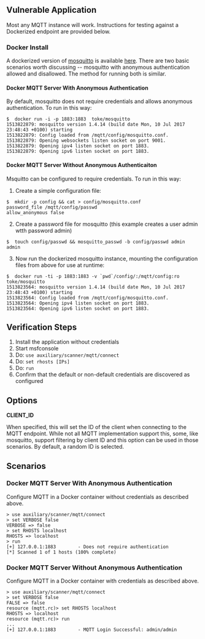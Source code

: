 ## Vulnerable Application

Most any MQTT instance will work.  Instructions for testing against a Dockerized endpoint are provided below.

### Docker Install

A dockerized version of [mosquitto](https://mosquitto.org/) is available
[here](https://github.com/toke/docker-mosquitto).  There are two basic
scenarios worth discussing -- mosquitto with anonymous authentication allowed
and disallowed.  The method for running both is similar.

#### Docker MQTT Server With Anonymous Authentication

By default, mosquitto does not require credentials and allows anonymous authentication.  To run in this way:

```
$  docker run -i -p 1883:1883  toke/mosquitto
1513822879: mosquitto version 1.4.14 (build date Mon, 10 Jul 2017 23:48:43 +0100) starting
1513822879: Config loaded from /mqtt/config/mosquitto.conf.
1513822879: Opening websockets listen socket on port 9001.
1513822879: Opening ipv4 listen socket on port 1883.
1513822879: Opening ipv6 listen socket on port 1883.
```

#### Docker MQTT Server Without Anonymous Authenticaiton

Msquitto can be configured to require credentials.  To run in this way:

  1. Create a simple configuration file:
  ```
  $  mkdir -p config && cat > config/mosquitto.conf
  password_file /mqtt/config/passwd
  allow_anonymous false
  ```
  2. Create a password file for mosquitto (this example creates a user admin wtth password admin)
  ```
  $  touch config/passwd && mosquitto_passwd -b config/passwd admin admin
  ```
  3. Now run the dockerized mosquitto instance, mounting the configuration files from above for use at runtime:
  ```
  $  docker run -ti -p 1883:1883 -v `pwd`/config/:/mqtt/config:ro  toke/mosquitto
  1513823564: mosquitto version 1.4.14 (build date Mon, 10 Jul 2017 23:48:43 +0100) starting
  1513823564: Config loaded from /mqtt/config/mosquitto.conf.
  1513823564: Opening ipv4 listen socket on port 1883.
  1513823564: Opening ipv6 listen socket on port 1883.
  ```

## Verification Steps


  1. Install the application without credentials
  2. Start msfconsole
  3. Do: ```use auxiliary/scanner/mqtt/connect```
  4. Do: ```set rhosts [IPs]```
  5. Do: ```run```
  6. Confirm that the default or non-default credentials are discovered as configured

## Options

  **CLIENT_ID**

  When specified, this will set the ID of the client when connecting to the MQTT endpoint.  While
  not all MQTT implementation support this, some, like mosquitto, support filtering by client ID and
  this option can be used in those scenarios.  By default, a random ID is selected.

## Scenarios

### Docker MQTT Server With Anonymous Authentication

Configure MQTT in a Docker container without credentials as described above.

```
> use auxiliary/scanner/mqtt/connect
> set VERBOSE false
VERBOSE => false
> set RHOSTS localhost
RHOSTS => localhost
> run
[+] 127.0.0.1:1883        - Does not require authentication
[*] Scanned 1 of 1 hosts (100% complete)
```

### Docker MQTT Server Without Anonymous Authentication

Configure MQTT in a Docker container with credentials as described above.

```
> use auxiliary/scanner/mqtt/connect
> set VERBOSE false
FALSE => false
resource (mqtt.rc)> set RHOSTS localhost
RHOSTS => localhost
resource (mqtt.rc)> run
...
[+] 127.0.0.1:1883        - MQTT Login Successful: admin/admin

```
